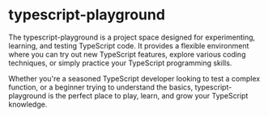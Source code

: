 # typescript-playground

The typescript-playground is a project space designed for experimenting, learning, and testing
TypeScript code. It provides a flexible environment where you can try out new TypeScript features,
explore various coding techniques, or simply practice your TypeScript programming skills.

Whether you're a seasoned TypeScript developer looking to test a complex function, or a beginner
trying to understand the basics, typescript-playground is the perfect place to play, learn, and grow
your TypeScript knowledge.
